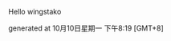 <!--- 
The README.md is auto-generated. Do not edit.
--->

Hello wingstako

generated at 10月10日星期一 下午8:19 [GMT+8]